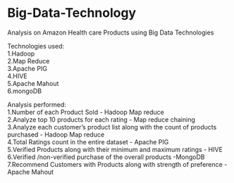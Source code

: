 # Big-Data-Technology
Analysis on Amazon Health care Products using Big Data Technologies

Technologies used:              
1.Hadoop                
2.Map Reduce                 
3.Apache PIG                 
4.HIVE                 
5.Apache Mahout             
6.mongoDB              

Analysis performed:           
1.Number of each Product Sold   - Hadoop Map reduce               
2.Analyze top 10 products for each rating - Map reduce chaining                 
3.Analyze each customer’s product list along with the count of products purchased - Hadoop Map reduce             
4.Total Ratings count in the entire dataset - Apache PIG            
5.Verified Products along with their minimum and maximum ratings - HIVE               
6.Verified /non-verified purchase of the overall products -MongoDB                  
7.Recommend Customers with Products along with strength of preference - Apache Mahout                 
